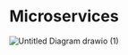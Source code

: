 # Microservices
![Untitled Diagram drawio (1)](https://github.com/Alhuzsyam/school-microservices/assets/64511435/963c120d-6c13-4175-b003-c2d05ac4ab30)
